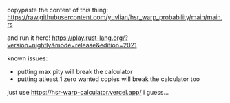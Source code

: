 copypaste the content of this thing: https://raw.githubusercontent.com/yuvlian/hsr_warp_probability/main/main.rs

and run it here!
https://play.rust-lang.org/?version=nightly&mode=release&edition=2021

known issues:
- putting max pity will break the calculator
- putting atleast 1 zero wanted copies will break the calculator too

just use https://hsr-warp-calculator.vercel.app/ i guess...

